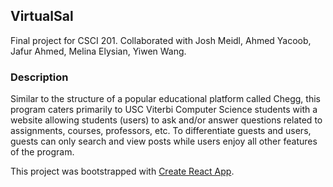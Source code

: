 ## VirtualSal

Final project for CSCI 201. Collaborated with Josh Meidl, Ahmed Yacoob, Jafur Ahmed, Melina Elysian, Yiwen Wang.

### Description

Similar to the structure of a popular educational platform called Chegg, this program caters primarily to USC Viterbi Computer Science students with a website allowing students (users) to ask and/or answer questions related to assignments, courses, professors, etc. To differentiate guests and users, guests can only search and view posts while users enjoy all other features of the program.

This project was bootstrapped with [Create React App](https://github.com/facebook/create-react-app).
